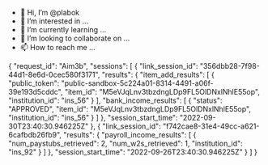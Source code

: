 - 👋 Hi, I’m @plabok
- 👀 I’m interested in ...
- 🌱 I’m currently learning ...
- 💞️ I’m looking to collaborate on ...
- 📫 How to reach me ...

<!---
plabok/plabok is a ✨ special ✨ repository because its `README.md` (this file) appears on your GitHub profile.
You can click the Preview link to take a look at your changes.
--->
{
  "request_id": "Aim3b",
  "sessions": [
    {
      "link_session_id": "356dbb28-7f98-44d1-8e6d-0cec580f3171",
      "results": {
        "item_add_results": [
          {
            "public_token": "public-sandbox-5c224a01-8314-4491-a06f-39e193d5cddc",
            "item_id": "M5eVJqLnv3tbzdngLDp9FL5OlDNxlNhlE55op",
            "institution_id": "ins_56"
          }
        ],
        "bank_income_results": [
          {
            "status": "APPROVED",
            "item_id": "M5eVJqLnv3tbzdngLDp9FL5OlDNxlNhlE55op",
            "institution_id": "ins_56"
          }
        ]
      },
      "session_start_time": "2022-09-30T23:40:30.946225Z"
    },
    {
      "link_session_id": "f742cae8-31e4-49cc-a621-6cafbdb26fb9",
      "results": {
        "payroll_income_results": [
          {
            "num_paystubs_retrieved": 2,
            "num_w2s_retrieved": 1,
            "institution_id": "ins_92"
          }
        ]
      },
      "session_start_time": "2022-09-26T23:40:30.946225Z"
    }
  ]
}
